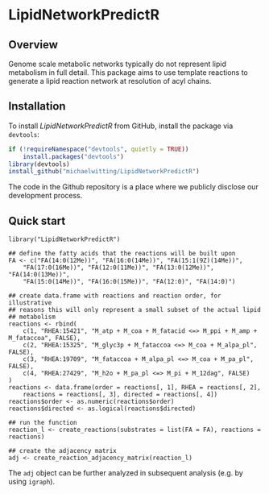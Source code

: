 # LipidNetworkPredictR

## Overview 

Genome scale metabolic networks typically do not represent lipid metabolism in 
full detail. This package aims to use template reactions to generate a lipid 
reaction network at resolution of acyl chains.

## Installation

To install _LipidNetworkPredictR_ from GitHub, install the package via `devtools`:
```r 
if (!requireNamespace("devtools", quietly = TRUE))
    install.packages("devtools")
library(devtools)
install_github("michaelwitting/LipidNetworkPredictR")
```

The code in the Github repository is a place where we publicly disclose our 
development process.

## Quick start

```{r}
library("LipidNetworkPredictR")

## define the fatty acids that the reactions will be built upon
FA <- c("FA(14:0(12Me))", "FA(16:0(14Me))", "FA(15:1(9Z)(14Me))",        
	"FA(17:0(16Me))", "FA(12:0(11Me))", "FA(13:0(12Me))", "FA(14:0(13Me))",
	"FA(15:0(14Me))", "FA(16:0(15Me))", "FA(12:0)", "FA(14:0)")

## create data.frame with reactions and reaction order, for illustrative
## reasons this will only represent a small subset of the actual lipid 
## metabolism
reactions <- rbind(
	c(1, "RHEA:15421", "M_atp + M_coa + M_fatacid <=> M_ppi + M_amp + M_fataccoa", FALSE),
	c(2, "RHEA:15325", "M_glyc3p + M_fataccoa <=> M_coa + M_alpa_pl", FALSE),
	c(3, "RHEA:19709", "M_fataccoa + M_alpa_pl <=> M_coa + M_pa_pl", FALSE),
	c(4, "RHEA:27429", "M_h2o + M_pa_pl <=> M_pi + M_12dag", FALSE)
)
reactions <- data.frame(order = reactions[, 1], RHEA = reactions[, 2],
	reactions = reactions[, 3], directed = reactions[, 4])
reactions$order <- as.numeric(reactions$order)
reactions$directed <- as.logical(reactions$directed)

## run the function
reaction_l <- create_reactions(substrates = list(FA = FA), reactions = reactions)

## create the adjacency matrix
adj <- create_reaction_adjacency_matrix(reaction_l)
```

The `adj` object can be further analyzed in subsequent analysis (e.g. by using `igraph`).
